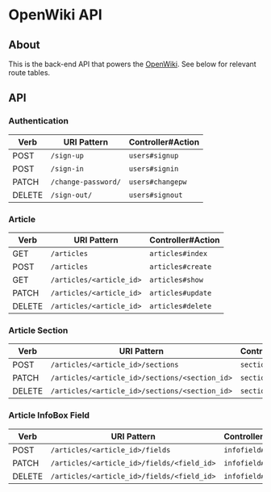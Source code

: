 # OpenWiki API

## About

This is the back-end API that powers the <a href="https://github.com/cooperwhitley/OpenWikiApp">OpenWiki</a>. See below for relevant route tables.

## API

### Authentication

| Verb   | URI Pattern            | Controller#Action |
|--------|------------------------|-------------------|
| POST   | `/sign-up`             | `users#signup`    |
| POST   | `/sign-in`             | `users#signin`    |
| PATCH  | `/change-password/` | `users#changepw`  |
| DELETE | `/sign-out/`        | `users#signout`   |

### Article

| Verb   | URI Pattern            | Controller#Action |
|--------|------------------------|-------------------|
| GET   | `/articles`             | `articles#index`    |
| POST   | `/articles`             | `articles#create`    |
| GET  | `/articles/<article_id>` | `articles#show`  |
| PATCH  | `/articles/<article_id>` | `articles#update`  |
| DELETE | `/articles/<article_id>`        | `articles#delete`   |

### Article Section

| Verb   | URI Pattern            | Controller#Action |
|--------|------------------------|-------------------|
| POST   | `/articles/<article_id>/sections`             | `section#create`    |
| PATCH  | `/articles/<article_id>/sections/<section_id>` | `section#update`  |
| DELETE | `/articles/<article_id>/sections/<section_id>`| `section#delete`   |

### Article InfoBox Field

| Verb   | URI Pattern            | Controller#Action |
|--------|------------------------|-------------------|
| POST   | `/articles/<article_id>/fields`     | `infofield#create`    |
| PATCH  | `/articles/<article_id>/fields/<field_id>` | `infofield#update`  |
| DELETE | `/articles/<article_id>/fields/<field_id>`| `infofield#delete`   |